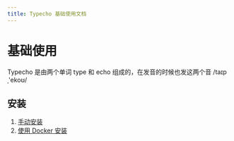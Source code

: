 ```yaml
---
title: Typecho 基础使用文档
---
```

# 基础使用

Typecho 是由两个单词 type 和 echo 组成的，在发音的时候也发这两个音 /taɪpˌ'ekoʊ/

## 安装

1. [手动安装](usage/install/manual.md)
2. [使用 Docker 安装](usage/install/docker.md)